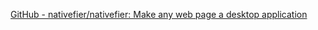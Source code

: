 [GitHub - nativefier/nativefier: Make any web page a desktop application](https://github.com/nativefier/nativefier)


